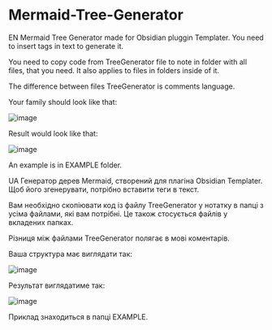 # Mermaid-Tree-Generator
EN
Mermaid Tree Generator made for Obsidian pluggin Templater.  You need to insert tags in text to generate it.

You need to copy code from TreeGenerator file to note in folder with all files, that you need. It also applies to files in folders inside of it.

The difference between files TreeGenerator is comments language.

Your family should look like that:

![image](https://github.com/user-attachments/assets/1792ece9-9174-4ad1-ab07-338a6d5ba323)

Result would look like that:

![image](https://github.com/user-attachments/assets/2c581351-7fdf-4f26-a8f2-6eb05bee8cdb)

An example is in EXAMPLE folder.

UA
Генератор дерев Mermaid, створений для плагіна Obsidian Templater. Щоб його згенерувати, потрібно вставити теги в текст.

Вам необхідно скопіювати код із файлу TreeGenerator у нотатку в папці з усіма файлами, які вам потрібні. Це також стосується файлів у вкладених папках.

Різниця між файлами TreeGenerator полягає в мові коментарів.

Ваша структура має виглядати так:

![image](https://github.com/user-attachments/assets/1792ece9-9174-4ad1-ab07-338a6d5ba323)

Результат виглядатиме так:

![image](https://github.com/user-attachments/assets/2c581351-7fdf-4f26-a8f2-6eb05bee8cdb)

Приклад знаходиться в папці EXAMPLE.
